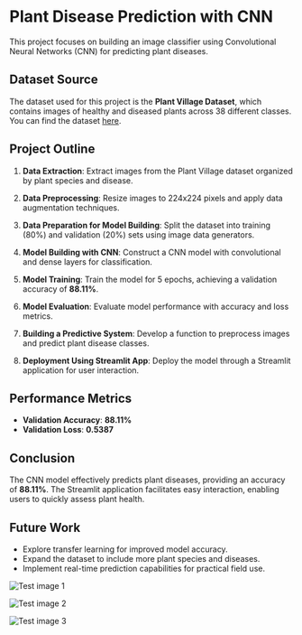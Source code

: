 # Plant Disease Prediction with CNN

This project focuses on building an image classifier using Convolutional Neural Networks (CNN) for predicting plant diseases.

## Dataset Source
The dataset used for this project is the **Plant Village Dataset**, which contains images of healthy and diseased plants across 38 different classes. You can find the dataset [here](https://github.com/spMohanty/PlantVillage-Dataset).

## Project Outline

1. **Data Extraction**: Extract images from the Plant Village dataset organized by plant species and disease.
   
2. **Data Preprocessing**: Resize images to 224x224 pixels and apply data augmentation techniques.
   
3. **Data Preparation for Model Building**: Split the dataset into training (80%) and validation (20%) sets using image data generators.
   
4. **Model Building with CNN**: Construct a CNN model with convolutional and dense layers for classification.
   
5. **Model Training**: Train the model for 5 epochs, achieving a validation accuracy of **88.11%**.
   
6. **Model Evaluation**: Evaluate model performance with accuracy and loss metrics.
   
7. **Building a Predictive System**: Develop a function to preprocess images and predict plant disease classes.
   
8. **Deployment Using Streamlit App**: Deploy the model through a Streamlit application for user interaction.

## Performance Metrics
- **Validation Accuracy**: **88.11%**
- **Validation Loss**: **0.5387**

## Conclusion
The CNN model effectively predicts plant diseases, providing an accuracy of **88.11%**. The Streamlit application facilitates easy interaction, enabling users to quickly assess plant health.

## Future Work
- Explore transfer learning for improved model accuracy.
- Expand the dataset to include more plant species and diseases.
- Implement real-time prediction capabilities for practical field use.

![Test image 1](https://github.com/user-attachments/assets/a8fdf76f-fe90-4dcc-b35a-52245166da44)

![Test image 2](https://github.com/user-attachments/assets/d7613f5e-3f70-4be5-9a4a-d9ca530cbc0f)

![Test image 3](https://github.com/user-attachments/assets/30ac699b-d116-454c-9748-433463ccc1d2)


